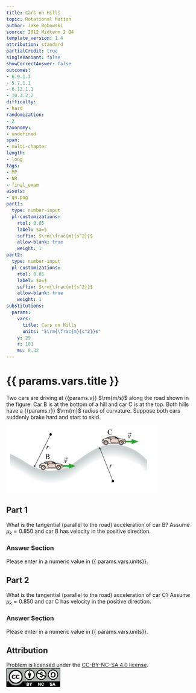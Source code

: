 ```yaml
---
title: Cars on Hills
topic: Rotational Motion
author: Jake Bobowski
source: 2012 Midterm 2 Q4
template_version: 1.4
attribution: standard
partialCredit: true
singleVariant: false
showCorrectAnswer: false
outcomes:
- 6.9.1.3
- 5.7.1.1
- 6.12.1.1
- 10.3.2.2
difficulty:
- hard
randomization:
- 2
taxonomy:
- undefined
span:
- multi-chapter
length:
- long
tags:
- MP
- NR
- final_exam
assets:
- q4.png
part1:
  type: number-input
  pl-customizations:
    rtol: 0.05
    label: $a=$
    suffix: $\rm{\frac{m}{s^2}}$
    allow-blank: true
    weight: 1
part2:
  type: number-input
  pl-customizations:
    rtol: 0.05
    label: $a=$
    suffix: $\rm{\frac{m}{s^2}}$
    allow-blank: true
    weight: 1
substitutions:
  params:
    vars:
      title: Cars on Hills
      units: "$\rm{\frac{m}{s^2}}$"
    v: 29
    r: 101
    mu: 8.32
---
```

# {{ params.vars.title }}
Two cars are driving at {{params.v}} $\rm{m/s}$ along the road shown in the figure.
Car B is at the bottom of a hill and car C is at the top. Both hills have a {{params.r}} $\rm{m}$ radius of curvature.
Suppose both cars suddenly brake hard and start to skid.

<img src="q4.png" width=400 alt="Two cars on two hills on equal raduis of curvature">

## Part 1

What is the tangential (parallel to the road) acceleration of car B?
Assume $\mu_k = 0.850$ and car B has velocity in the positive direction.

### Answer Section

Please enter in a numeric value in {{ params.vars.units}}.

## Part 2

What is the tangential (parallel to the road) acceleration of car C?
Assume $\mu_k = 0.850$ and car C has velocity in the positive direction.

### Answer Section

Please enter in a numeric value in {{ params.vars.units}}.

## Attribution

Problem is licensed under the [CC-BY-NC-SA 4.0 license](https://creativecommons.org/licenses/by-nc-sa/4.0/).<br> ![The Creative Commons 4.0 license requiring attribution-BY, non-commercial-NC, and share-alike-SA license.](https://raw.githubusercontent.com/firasm/bits/master/by-nc-sa.png)